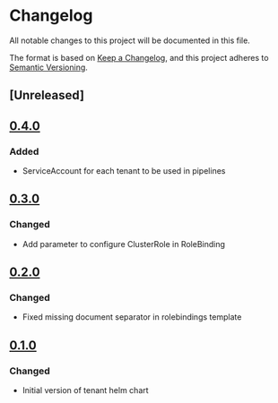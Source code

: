 # Changelog

All notable changes to this project will be documented in this file.

The format is based on [Keep a Changelog](https://keepachangelog.com/en/1.0.0/),
and this project adheres to [Semantic Versioning](https://semver.org/spec/v2.0.0.html).

## [Unreleased]

## [0.4.0]
### Added
* ServiceAccount for each tenant to be used in pipelines

## [0.3.0]
### Changed
* Add parameter to configure ClusterRole in RoleBinding

## [0.2.0]
### Changed
* Fixed missing document separator in rolebindings template

## [0.1.0]
### Changed
* Initial version of tenant helm chart

[0.1.0]: https://github.com/DVPE-cloud/dvpe-helm/tree/dvpe-tenant-0.1.0/charts/dvpe-tenant
[0.2.0]: https://github.com/DVPE-cloud/dvpe-helm/tree/dvpe-tenant-0.2.0/charts/dvpe-tenant
[0.3.0]: https://github.com/DVPE-cloud/dvpe-helm/tree/dvpe-tenant-0.3.0/charts/dvpe-tenant
[0.4.0]: https://github.com/DVPE-cloud/dvpe-helm/tree/dvpe-tenant-0.4.0/charts/dvpe-tenant
